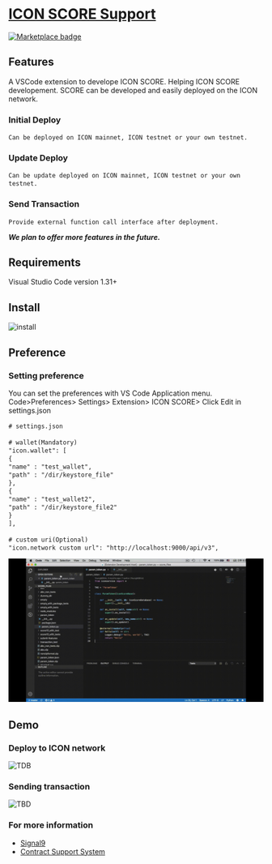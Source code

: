 
# [ICON SCORE Support](https://github.com/signal9dev/icon-vscode-plugin)

<p >
    <a href="https://marketplace.visualstudio.com/items?itemName=signal9.icon-vscode-plugin">
        <img src="https://vsmarketplacebadge.apphb.com/version/signal9.icon-vscode-plugin.svg" alt="Marketplace badge">
    </a>
</p>

## Features
A VSCode extension to develope ICON SCORE.
Helping ICON SCORE developement. SCORE can be developed and easily deployed on the ICON network.

### Initial Deploy
    Can be deployed on ICON mainnet, ICON testnet or your own testnet.

### Update Deploy
    Can be update deployed on ICON mainnet, ICON testnet or your own testnet.

### Send Transaction
    Provide external function call interface after deployment.

**_We plan to offer more features in the future._**

## Requirements
Visual Studio Code version 1.31+

## Install
![install](https://github.com/signal9dev/icon-vscode-plugin/blob/master/images/install.gif?raw=true)

## Preference
### Setting preference
You can set the preferences with VS Code Application menu.
Code>Preferences> Settings> Extension> ICON SCORE>
Click Edit in settings.json
``` text
# settings.json

# wallet(Mandatory)
"icon.wallet": [
{
"name" : "test_wallet",
"path" : "/dir/keystore_file"
},
{
"name" : "test_wallet2",
"path" : "/dir/keystore_file2"
}
],

# custom uri(Optional)
"icon.network custom url": "http://localhost:9000/api/v3",

```

![TBD](https://github.com/signal9dev/icon-vscode-plugin/blob/master/images/preferenceSettingDemo_v1.1.gif?raw=true)

## Demo
### Deploy to ICON network

![TDB](https://github.com/signal9dev/icon-vscode-plugin/blob/master/images/deployDemo_v1.1.gif?raw=true)

### Sending transaction
![TBD](https://github.com/signal9dev/icon-vscode-plugin/blob/master/images/sendTrxDemo_v1.1.gif?raw=true)

<!--

## Extension Settings

Include if your extension adds any VS Code settings through the `contributes.configuration` extension point.

For example:

This extension contributes the following settings:

* `myExtension.enable`: enable/disable this extension
* `myExtension.thing`: set to `blah` to do something
>

## Known Issues

N/A

-----------------------------------------------------------------------------------------------------------
-->

### For more information

* [Signal9](http://signal9.io/)
* [Contract Support System](http://icon.signal9.io/)
